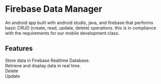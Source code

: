# Firebase Data Manager
An android app built with android studio, java, and firebase that performs basic CRUD (create, read, update, delete) operations. this is in compliance with the requirements for our mobile development class. 

## Features  
Store data in Firebase Realtime Database.  
Retrieve and display data in real time.  
Delete  
Update  
